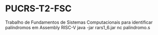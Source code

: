 # PUCRS-T2-FSC
Trabalho de Fundamentos de Sistemas Computacionais para identificar palíndromos em Assembly RISC-V 
java -jar rars1_6.jar nc palindromo.s